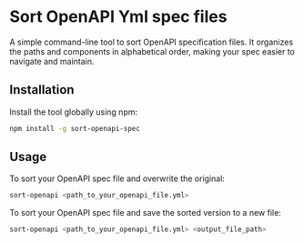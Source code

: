 # Sort OpenAPI Yml spec files


A simple command-line tool to sort OpenAPI specification files. It organizes the paths and components in alphabetical order, making your spec easier to navigate and maintain.

## Installation

Install the tool globally using npm:

```bash
npm install -g sort-openapi-spec
```

## Usage

To sort your OpenAPI spec file and overwrite the original:

```bash
sort-openapi <path_to_your_openapi_file.yml>
```

To sort your OpenAPI spec file and save the sorted version to a new file:
```bash
sort-openapi <path_to_your_openapi_file.yml> <output_file_path>
```
